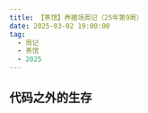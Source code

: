```yaml
---
title: 【茶馆】养猪场周记（25年第9周）
date: 2025-03-02 19:00:00
tag:
  - 周记
  - 茶馆
  - 2025
---
```


## 代码之外的生存

